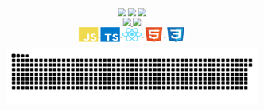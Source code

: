 <div align="center">
  <a href="https://discord.gg/C6btTHCKkr" target="_blank"><img
      src="https://img.shields.io/badge/Discord-7289DA?style=for-the-badge&logo=discord&logoColor=white"
      target="_blank"></a>
  <a href="mailto:g.laveli.p@gmail.com"><img
      src="https://img.shields.io/badge/-Gmail-%23333?style=for-the-badge&logo=gmail&logoColor=white"
      target="_blank"></a>
  <a href="https://www.linkedin.com/in/guilherme-laveli-b7970962/" target="_blank"><img
      src="https://img.shields.io/badge/-LinkedIn-%230077B5?style=for-the-badge&logo=linkedin&logoColor=white"
      target="_blank"></a>
</div>


<div align="center">
  <a href="https://github.com/GLaveli">
    <img height="180em"
      src="https://github-readme-stats.vercel.app/api?username=glaveli&show_icons=true&theme=react&include_all_commits=true&count_private=true" />
    <img height="180em"
      src="https://github-readme-stats.vercel.app/api/top-langs/?username=glaveli&layout=compact&langs_count=7&theme=react" />
</div>

<div align="center">
  <img align="center" alt="GLaveli-Js" height="30" width="40"
    src="https://raw.githubusercontent.com/devicons/devicon/master/icons/javascript/javascript-plain.svg">
  <img align="center" alt="GLaveli-Ts" height="30" width="40"
    src="https://raw.githubusercontent.com/devicons/devicon/master/icons/typescript/typescript-plain.svg">
  <img align="center" alt="GLaveli-React" height="30" width="40"
    src="https://raw.githubusercontent.com/devicons/devicon/master/icons/react/react-original.svg">
  <img align="center" alt="GLaveli-HTML" height="30" width="40"
    src="https://raw.githubusercontent.com/devicons/devicon/master/icons/html5/html5-original.svg">
  <img align="center" alt="GLaveli-CSS" height="30" width="40"
    src="https://raw.githubusercontent.com/devicons/devicon/master/icons/css3/css3-original.svg"> 
</div>
  
  
<div align="center">  
    
  ![Snake animation](https://github.com/glaveli/glaveli/blob/output/github-contribution-grid-snake.svg) 
    
</div>
